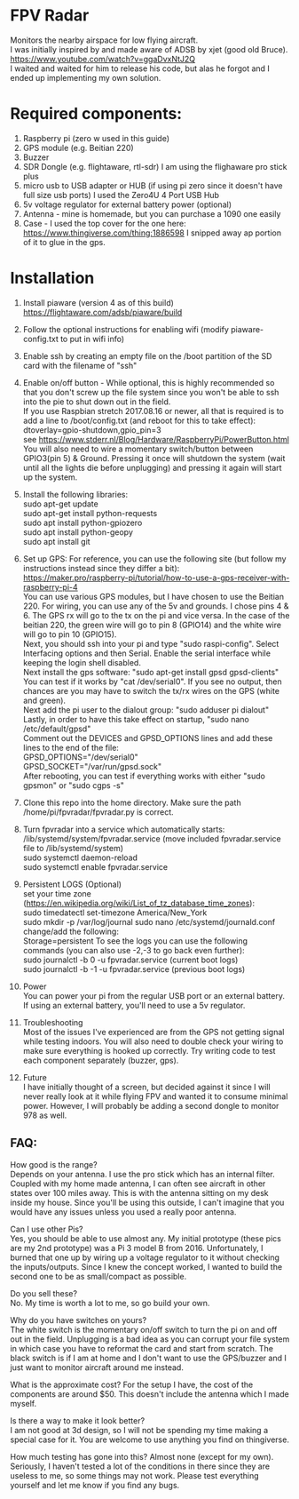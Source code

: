 # FPV Radar

Monitors the nearby airspace for low flying aircraft.  
I was initially inspired by and made aware of ADSB by xjet (good old Bruce). https://www.youtube.com/watch?v=ggaDvxNtJ2Q  
I waited and waited for him to release his code, but alas he forgot and I ended up implementing my own solution. 

# Required components:

1) Raspberry pi (zero w used in this guide)
2) GPS module (e.g. Beitian 220)
3) Buzzer
4) SDR Dongle (e.g. flightaware, rtl-sdr) I am using the flighaware pro stick plus
5) micro usb to USB adapter or HUB (if using pi zero since it doesn't have full size usb ports) I used the Zero4U 4 Port USB Hub
6) 5v voltage regulator for external battery power (optional)
7) Antenna - mine is homemade, but you can purchase a 1090 one easily
8) Case - I used the top cover for the one here: https://www.thingiverse.com/thing:1886598 I snipped away ap portion of it to glue in the gps.

# Installation

1) Install piaware (version 4 as of this build) https://flightaware.com/adsb/piaware/build  

2) Follow the optional instructions for enabling wifi (modify piaware-config.txt to put in wifi info)  

3) Enable ssh by creating an empty file on the /boot partition of the SD card with the filename of "ssh"  

4) Enable on/off button - While optional, this is highly recommended so that you don't screw up the file system since you won't be able to ssh into the pie to shut down out in the field.  
If you use Raspbian stretch 2017.08.16 or newer, all that is required is to add a line to /boot/config.txt (and reboot for this to take effect):  
dtoverlay=gpio-shutdown,gpio_pin=3  
see https://www.stderr.nl/Blog/Hardware/RaspberryPi/PowerButton.html  
You will also need to wire a momentary switch/button between GPIO3(pin 5) & Ground. Pressing it once will shutdown the system (wait until all the lights die before unplugging) and pressing it again will start up the system.

5) Install the following libraries:  
sudo apt-get update  
sudo apt-get install python-requests  
sudo apt install python-gpiozero  
sudo apt install python-geopy  
sudo apt install git  

6) Set up GPS:
For reference, you can use the following site (but follow my instructions instead since they differ a bit):    
https://maker.pro/raspberry-pi/tutorial/how-to-use-a-gps-receiver-with-raspberry-pi-4  
You can use various GPS modules, but I have chosen to use the Beitian 220. For wiring, you can use any of the 5v and grounds. I chose pins 4 & 6. The GPS rx will go to the tx on the pi and vice versa. In the case of the beitian 220, the green wire will go to pin 8 (GPIO14) and the white wire will go to pin 10 (GPIO15).  
Next, you should ssh into your pi and type "sudo raspi-config". Select Interfacing options and then Serial. Enable the serial interface while keeping the login shell disabled.  
Next install the gps software: "sudo apt-get install gpsd gpsd-clients"  
You can test if it works by "cat /dev/serial0". If you see no output, then chances are you may have to switch the tx/rx wires on the GPS (white and green).  
Next add the pi user to the dialout group: "sudo adduser pi dialout"  
Lastly, in order to have this take effect on startup, "sudo nano /etc/default/gpsd"  
Comment out the DEVICES and GPSD_OPTIONS lines and add these lines to the end of the file:  
GPSD_OPTIONS="/dev/serial0"  
GPSD_SOCKET="/var/run/gpsd.sock"  
After rebooting, you can test if everything works with either "sudo gpsmon" or "sudo cgps -s"  


7) Clone this repo into the home directory. Make sure the path /home/pi/fpvradar/fpvradar.py is correct.

8) Turn fpvradar into a service which automatically starts:
/lib/systemd/system/fpvradar.service (move included fpvradar.service file to /lib/systemd/system)    
sudo systemctl daemon-reload  
sudo systemctl enable fpvradar.service    

9) Persistent LOGS (Optional)  
set your time zone (https://en.wikipedia.org/wiki/List_of_tz_database_time_zones):  
sudo timedatectl set-timezone America/New_York  
sudo mkdir -p /var/log/journal
sudo nano /etc/systemd/journald.conf
change/add the following:  
Storage=persistent
To see the logs you can use the following commands (you can also use -2,-3 to go back even further):  
sudo journalctl -b 0 -u fpvradar.service (current boot logs)  
sudo journalctl -b -1 -u fpvradar.service (previous boot logs) 

10) Power  
You can power your pi from the regular USB port or an external battery. If using an external battery, you'll need to use a 5v regulator. 

11) Troubleshooting  
Most of the issues I've experienced are from the GPS not getting signal while testing indoors. You will also need to double check your wiring to make sure everything is hooked up correctly. Try writing code to test each component separately (buzzer, gps).

12) Future  
I have initially thought of a screen, but decided against it since I will never really look at it while flying FPV and wanted it to consume minimal power.
However, I will probably be adding a second dongle to monitor 978 as well.

## FAQ: 
How good is the range?  
Depends on your antenna. I use the pro stick which has an internal filter. Coupled with my home made antenna, I can often see aircraft in other states over 100 miles away. This is with the antenna sitting on my desk inside my house. Since you'll be using this outside, I can't imagine that you would have any issues unless you used a really poor antenna.

Can I use other Pis?  
Yes, you should be able to use almost any. My initial prototype (these pics are my 2nd prototype) was a Pi 3 model B from 2016. Unfortunately, I burned that one up by wiring up a voltage regulator to it without checking the inputs/outputs. Since I knew the concept worked, I wanted to build the second one to be as small/compact as possible.  

Do you sell these?  
No. My time is worth a lot to me, so go build your own.  

Why do you have switches on yours?  
The white switch is the momentary on/off switch to turn the pi on and off out in the field. Unplugging is a bad idea as you can corrupt your file system in which case you have to reformat the card and start from scratch. The black switch is if I am at home and I don't want to use the GPS/buzzer and I just want to monitor aircraft around me instead.  

What is the approximate cost?
For the setup I have, the cost of the components are around $50. This doesn't include the antenna which I made myself.  

Is there a way to make it look better?  
I am not good at 3d design, so I will not be spending my time making a special case for it. You are welcome to use anything you find on thingiverse.

How much testing has gone into this?
Almost none (except for my own). Seriously, I haven't tested a lot of the conditions in there since they are useless to me, so some things may not work. Please test everything yourself and let me know if you find any bugs. 
